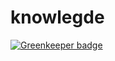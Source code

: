 # knowlegde

[![Greenkeeper badge](https://badges.greenkeeper.io/rwieruch/knowlegde.svg)](https://greenkeeper.io/)
